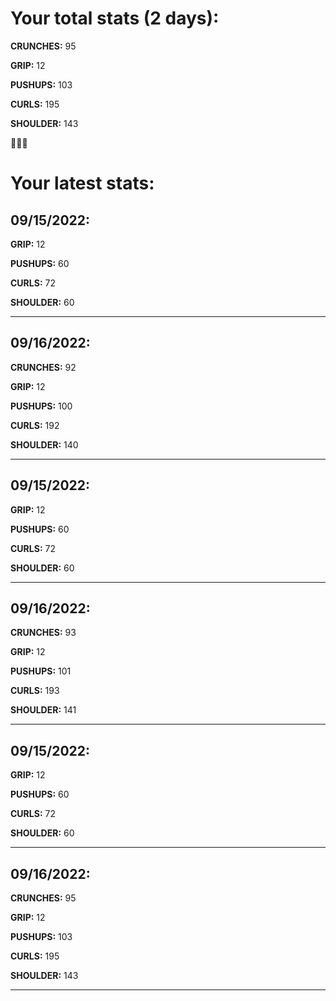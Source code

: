 # Your total stats (2 days):
**CRUNCHES:** 95

**GRIP:** 12

**PUSHUPS:** 103

**CURLS:** 195

**SHOULDER:** 143

💪💪💪
# Your latest stats:

## 09/15/2022:
**GRIP:** 12

**PUSHUPS:** 60

**CURLS:** 72

**SHOULDER:** 60

---------

## 09/16/2022:
**CRUNCHES:** 92

**GRIP:** 12

**PUSHUPS:** 100

**CURLS:** 192

**SHOULDER:** 140

---------

## 09/15/2022:
**GRIP:** 12

**PUSHUPS:** 60

**CURLS:** 72

**SHOULDER:** 60

---------

## 09/16/2022:
**CRUNCHES:** 93

**GRIP:** 12

**PUSHUPS:** 101

**CURLS:** 193

**SHOULDER:** 141

---------

## 09/15/2022:
**GRIP:** 12

**PUSHUPS:** 60

**CURLS:** 72

**SHOULDER:** 60

---------

## 09/16/2022:
**CRUNCHES:** 95

**GRIP:** 12

**PUSHUPS:** 103

**CURLS:** 195

**SHOULDER:** 143

---------
